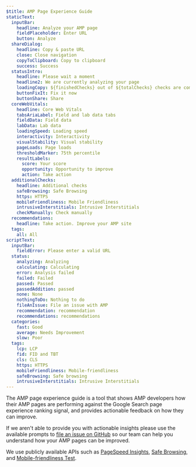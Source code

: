 ```yaml
---
$title: AMP Page Experience Guide
staticText:
  inputBar:
    headline: Analyze your AMP page
    fieldPlaceholder: Enter URL
    button: Analyze
  shareDialog:
    headline: Copy & paste URL
    close: Close navigation
    copyToClipboard: Copy to clipboard
    success: Success
  statusIntro:
    headline: Please wait a moment
    headline2: We are currently analyzing your page
    loadingCopy: ${finishedChecks} out of ${totalChecks} checks are completed
    buttonFixIt: Fix it now
    buttonShare: Share
  coreWebVitals:
    headline: Core Web Vitals
    tabsAriaLabel: Field and lab data tabs
    fieldData: Field data
    labData: Lab data
    loadingSpeed: Loading speed
    interactivity: Interactivity
    visualStability: Visual stability
    pageLoads: Page loads
    thresholdMarker: 75th percentile
    resultLabels:
      score: Your score
      opportunity: Opportunity to improve
      action: Take action
  additionalChecks:
    headline: Additional checks
    safeBrowsing: Safe Browsing
    https: HTTPS
    mobileFriendliness: Mobile Friendliness
    intrusiveInterstitials: Intrusive Interstitials
    checkManually: Check manually
  recommendations:
    headline: Take action. Improve your AMP site
  tags:
    all: All
scriptText:
  inputBar:
    fieldError: Please enter a valid URL
  status:
    analyzing: Analyzing
    calculating: Calculating
    error: Analysis failed
    failed: Failed
    passed: Passed
    passedAddition: passed
    none: None
    nothingToDo: Nothing to do
    fileAnIssue: File an issue with AMP
    recommendation: recommendation
    recommendations: recommendations
  categories:
    fast: Good
    average: Needs Improvement
    slow: Poor
  tags:
    lcp: LCP
    fid: FID and TBT
    cls: CLS
    https: HTTPS
    mobileFriendliness: Mobile-friendliness
    safeBrowsing: Safe browsing
    intrusiveInterstitials: Intrusive Interstitials
---
```


The AMP page experience guide is a tool that shows AMP developers how their AMP pages are performing against the Google Search page experience ranking signal, and provides actionable feedback on how they can improve.

If we aren't able to provide you with actionable insights please use the available prompts to [file an issue on GitHub](https://github.com/ampproject/amphtml/issues/new?assignees=&labels=Type:+Page+experience&template=page-experience.md&title=Page+experience+issue) so our team can help you understand how your AMP pages can be improved.

We use publicly available APIs such as [PageSpeed Insights](https://developers.google.com/speed/pagespeed/insights/), [Safe Browsing](https://developers.google.com/safe-browsing/v4/lookup-api), and [Mobile-friendliness Test](https://search.google.com/test/mobile-friendly).
